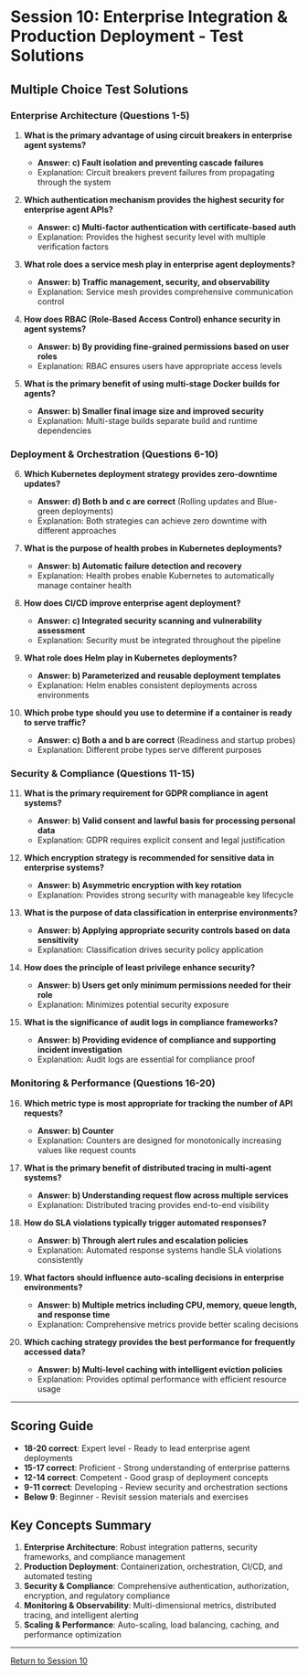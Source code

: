 # Session 10: Enterprise Integration & Production Deployment - Test Solutions

## Multiple Choice Test Solutions

### Enterprise Architecture (Questions 1-5)

1. **What is the primary advantage of using circuit breakers in enterprise agent systems?**
   - **Answer: c) Fault isolation and preventing cascade failures**
   - Explanation: Circuit breakers prevent failures from propagating through the system

2. **Which authentication mechanism provides the highest security for enterprise agent APIs?**
   - **Answer: c) Multi-factor authentication with certificate-based auth**
   - Explanation: Provides the highest security level with multiple verification factors

3. **What role does a service mesh play in enterprise agent deployments?**
   - **Answer: b) Traffic management, security, and observability**
   - Explanation: Service mesh provides comprehensive communication control

4. **How does RBAC (Role-Based Access Control) enhance security in agent systems?**
   - **Answer: b) By providing fine-grained permissions based on user roles**
   - Explanation: RBAC ensures users have appropriate access levels

5. **What is the primary benefit of using multi-stage Docker builds for agents?**
   - **Answer: b) Smaller final image size and improved security**
   - Explanation: Multi-stage builds separate build and runtime dependencies

### Deployment & Orchestration (Questions 6-10)

6. **Which Kubernetes deployment strategy provides zero-downtime updates?**
   - **Answer: d) Both b and c are correct** (Rolling updates and Blue-green deployments)
   - Explanation: Both strategies can achieve zero downtime with different approaches

7. **What is the purpose of health probes in Kubernetes deployments?**
   - **Answer: b) Automatic failure detection and recovery**
   - Explanation: Health probes enable Kubernetes to automatically manage container health

8. **How does CI/CD improve enterprise agent deployment?**
   - **Answer: c) Integrated security scanning and vulnerability assessment**
   - Explanation: Security must be integrated throughout the pipeline

9. **What role does Helm play in Kubernetes deployments?**
   - **Answer: b) Parameterized and reusable deployment templates**
   - Explanation: Helm enables consistent deployments across environments

10. **Which probe type should you use to determine if a container is ready to serve traffic?**
    - **Answer: c) Both a and b are correct** (Readiness and startup probes)
    - Explanation: Different probe types serve different purposes

### Security & Compliance (Questions 11-15)

11. **What is the primary requirement for GDPR compliance in agent systems?**
    - **Answer: b) Valid consent and lawful basis for processing personal data**
    - Explanation: GDPR requires explicit consent and legal justification

12. **Which encryption strategy is recommended for sensitive data in enterprise systems?**
    - **Answer: b) Asymmetric encryption with key rotation**
    - Explanation: Provides strong security with manageable key lifecycle

13. **What is the purpose of data classification in enterprise environments?**
    - **Answer: b) Applying appropriate security controls based on data sensitivity**
    - Explanation: Classification drives security policy application

14. **How does the principle of least privilege enhance security?**
    - **Answer: b) Users get only minimum permissions needed for their role**
    - Explanation: Minimizes potential security exposure

15. **What is the significance of audit logs in compliance frameworks?**
    - **Answer: b) Providing evidence of compliance and supporting incident investigation**
    - Explanation: Audit logs are essential for compliance proof

### Monitoring & Performance (Questions 16-20)

16. **Which metric type is most appropriate for tracking the number of API requests?**
    - **Answer: b) Counter**
    - Explanation: Counters are designed for monotonically increasing values like request counts

17. **What is the primary benefit of distributed tracing in multi-agent systems?**
    - **Answer: b) Understanding request flow across multiple services**
    - Explanation: Distributed tracing provides end-to-end visibility

18. **How do SLA violations typically trigger automated responses?**
    - **Answer: b) Through alert rules and escalation policies**
    - Explanation: Automated response systems handle SLA violations consistently

19. **What factors should influence auto-scaling decisions in enterprise environments?**
    - **Answer: b) Multiple metrics including CPU, memory, queue length, and response time**
    - Explanation: Comprehensive metrics provide better scaling decisions

20. **Which caching strategy provides the best performance for frequently accessed data?**
    - **Answer: b) Multi-level caching with intelligent eviction policies**
    - Explanation: Provides optimal performance with efficient resource usage

---

## Scoring Guide

- **18-20 correct**: Expert level - Ready to lead enterprise agent deployments
- **15-17 correct**: Proficient - Strong understanding of enterprise patterns
- **12-14 correct**: Competent - Good grasp of deployment concepts
- **9-11 correct**: Developing - Review security and orchestration sections
- **Below 9**: Beginner - Revisit session materials and exercises

## Key Concepts Summary

1. **Enterprise Architecture**: Robust integration patterns, security frameworks, and compliance management
2. **Production Deployment**: Containerization, orchestration, CI/CD, and automated testing
3. **Security & Compliance**: Comprehensive authentication, authorization, encryption, and regulatory compliance
4. **Monitoring & Observability**: Multi-dimensional metrics, distributed tracing, and intelligent alerting
5. **Scaling & Performance**: Auto-scaling, load balancing, caching, and performance optimization

---

[Return to Session 10](Session10_Enterprise_Integration_Production_Deployment.md)